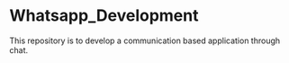 # Whatsapp_Development
This repository is to develop a communication based application through chat.
